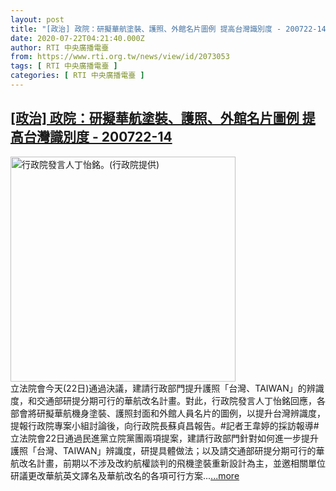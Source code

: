 ```yaml
---
layout: post
title: "[政治] 政院：研擬華航塗裝、護照、外館名片圖例 提高台灣識別度 - 200722-14"
date: 2020-07-22T04:21:40.000Z
author: RTI 中央廣播電臺
from: https://www.rti.org.tw/news/view/id/2073053
tags: [ RTI 中央廣播電臺 ]
categories: [ RTI 中央廣播電臺 ]
---
```

<!--1595391700000-->
[[政治] 政院：研擬華航塗裝、護照、外館名片圖例 提高台灣識別度 - 200722-14](https://www.rti.org.tw/news/view/id/2073053)
------

<div>
<img src="https://static.rti.org.tw/assets/thumbnails/2020/06/15/925857d0d7bb0883b270f27797a33c88.jpg" width="360" alt="行政院發言人丁怡銘。(行政院提供)" title="行政院發言人丁怡銘。(行政院提供)"><br>立法院會今天(22日)通過決議，建請行政部門提升護照「台灣、TAIWAN」的辨識度，和交通部研提分期可行的華航改名計畫。對此，行政院發言人丁怡銘回應，各部會將研擬華航機身塗裝、護照封面和外館人員名片的圖例，以提升台灣辨識度，提報行政院專案小組討論後，向行政院長蘇貞昌報告。#記者王韋婷的採訪報導#立法院會22日通過民進黨立院黨團兩項提案，建請行政部門針對如何進一步提升護照「台灣、TAIWAN」辨識度，研提具體做法；以及請交通部研提分期可行的華航改名計畫，前期以不涉及改約航權談判的飛機塗裝重新設計為主，並邀相關單位研議更改華航英文譯名及華航改名的各項可行方案...<a target="_blank" href="https://www.rti.org.tw/news/view/id/2073053">...more</a>
</div>

